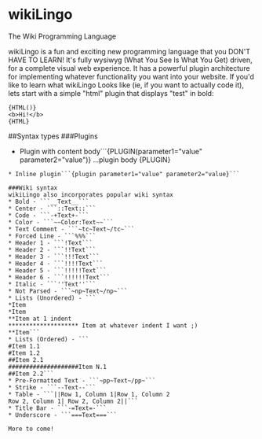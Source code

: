 wikiLingo
=========

The Wiki Programming Language

wikiLingo is a fun and exciting new programming language that you DON'T HAVE TO LEARN!  It's fully wysiwyg (What You See Is What You Get) driven, for a complete visual web experience.  It has a powerful plugin architecture for implementing whatever functionality you want into your website.
If you'd like to learn what wikiLingo Looks like (ie, if you want to actually code it), lets start with a simple "html" plugin that displays "test" in bold:

```
{HTML()}
<b>Hi!</b>
{HTML}
```

##Syntax types
###Plugins
* Plugin with content body```{PLUGIN(parameter1="value" parameter2="value")}
...plugin body
{PLUGIN}
```
* Inline plugin```{plugin parameter1="value" parameter2="value}```

###Wiki syntax
wikiLingo also incorporates popular wiki syntax
* Bold - ```__Text__```
* Center - ```::Text::```
* Code - ```-+Text+-```
* Color - ```~~Color:Text~~```
* Text Comment - ```~tc~Text~/tc~```
* Forced Line - ```%%%```
* Header 1 - ```!Text```
* Header 2 - ```!!Text```
* Header 3 - ```!!!Text```
* Header 4 - ```!!!!Text```
* Header 5 - ```!!!!!Text```
* Header 6 - ```!!!!!!Text```
* Italic - ```''Text''```
* Not Parsed - ```~np~Text~/np~```
* Lists (Unordered) - ```
*Item
*Item
**Item at 1 indent
******************** Item at whatever indent I want ;)
**Item```
* Lists (Ordered) - ```
#Item 1.1
#Item 1.2
##Item 2.1
####################Item N.1
##Item 2.2```
* Pre-Formatted Text - ```~pp~Text~/pp~```
* Strike - ```--Text--```
* Table - ```||Row 1, Column 1|Row 1, Column 2
Row 2, Column 1| Row 2, Column 2||```
* Title Bar - ```-=Text=-```
* Underscore - ```===Text===```

More to come!
